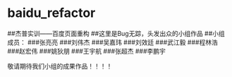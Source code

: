 # baidu_refactor
##杰普实训——百度页面重构
##这里是Bug无踪，头发出众的小组作品
##小组成员：
###张亮亮
###刘伟杰
###吴嘉玮
###刘效廷
###武江毅
###程林浩
###赵宏伟
###姚狄朋
###王宇航
###张超杰
###李鹏宇

敬请期待我们小组的成果作品！！！！
